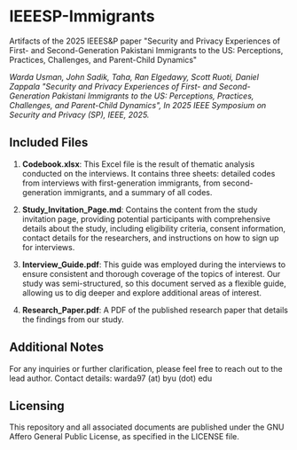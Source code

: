 # IEEESP-Immigrants
Artifacts of the 2025 IEEES&amp;P paper "Security and Privacy Experiences of First- and Second-Generation Pakistani Immigrants to the US: Perceptions, Practices, Challenges, and Parent-Child Dynamics"

_Warda Usman, John Sadik, Taha, Ran Elgedawy, Scott Ruoti, Daniel Zappala "Security and Privacy Experiences of First- and Second-Generation Pakistani Immigrants to the US: Perceptions, Practices, Challenges, and Parent-Child Dynamics", In 2025 IEEE Symposium on Security and Privacy (SP), IEEE, 2025._


## Included Files

1. **Codebook.xlsx**: This Excel file is the result of thematic analysis conducted on the interviews. It contains three sheets: detailed codes from interviews with first-generation immigrants, from second-generation immigrants, and a summary of all codes. 

2. **Study_Invitation_Page.md**: Contains the content from the study invitation page, providing potential participants with comprehensive details about the study, including eligibility criteria, consent information, contact details for the researchers, and instructions on how to sign up for interviews.

3. **Interview_Guide.pdf**: This guide was employed during the interviews to ensure consistent and thorough coverage of the topics of interest. Our study was semi-structured, so this document served as a flexible guide, allowing us to dig deeper and explore additional areas of interest.

4. **Research_Paper.pdf**: A PDF of the published research paper that details the findings from our study. 

## Additional Notes
For any inquiries or further clarification, please feel free to reach out to the lead author. Contact details: warda97 (at) byu (dot) edu

## Licensing
This repository and all associated documents are published under the GNU Affero General Public License, as specified in the LICENSE file.

